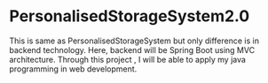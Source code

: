 # PersonalisedStorageSystem2.0
This is same as PersonalisedStorageSystem but only difference is in backend technology. Here, backend will be Spring Boot using MVC architecture. Through this project , I will be able to apply my java programming in web development.
